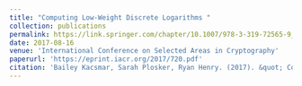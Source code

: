 ```yaml
---
title: "Computing Low-Weight Discrete Logarithms "
collection: publications
permalink: https://link.springer.com/chapter/10.1007/978-3-319-72565-9_6
date: 2017-08-16
venue: 'International Conference on Selected Areas in Cryptography'
paperurl: 'https://eprint.iacr.org/2017/720.pdf'
citation: 'Bailey Kacsmar, Sarah Plosker, Ryan Henry. (2017). &quot; Computing Low-Weight Discrete Logarithms .&quot; <i>International Conference on Selected Areas in Cryptography</i>.'
---
```

